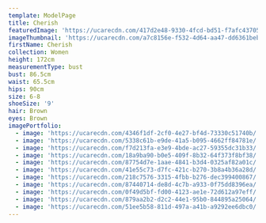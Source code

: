 ```yaml
---
template: ModelPage
title: Cherish
featuredImage: 'https://ucarecdn.com/417d2e48-9330-4fcd-bd51-f7afc4370567/'
imageThumbnail: 'https://ucarecdn.com/a7c8156e-f532-4d64-aa47-dd6361bebbc7/'
firstName: Cherish
collection: Women
height: 172cm
measurementType: bust
bust: 86.5cm
waist: 65.5cm
hips: 90cm
size: 6-8
shoeSize: '9'
hair: Brown
eyes: Brown
imagePortfolio:
  - image: 'https://ucarecdn.com/4346f1df-2cf0-4e27-bf4d-73330c51740b/'
  - image: 'https://ucarecdn.com/5338c61b-e9de-41a5-b095-4662ff84781e/'
  - image: 'https://ucarecdn.com/f7d213fa-e3e9-4bde-ac27-59355dc31b33/'
  - image: 'https://ucarecdn.com/18a9ba90-b0e5-409f-8b32-64f373f8bf38/'
  - image: 'https://ucarecdn.com/87754d7e-1aae-4841-b3d4-0325af82a01c/'
  - image: 'https://ucarecdn.com/41e55c73-d7fc-421c-b270-3b8a4b36a28d/'
  - image: 'https://ucarecdn.com/218c7576-3315-4fbb-b276-dec399400867/'
  - image: 'https://ucarecdn.com/87440714-de8d-4c7b-a933-0f75dd8396ea/'
  - image: 'https://ucarecdn.com/0f49d5bf-fd00-4123-ae1e-72d612a97eff/'
  - image: 'https://ucarecdn.com/879aa2b2-d2c2-44e1-95b0-844895a25064/'
  - image: 'https://ucarecdn.com/51ee5b58-811d-497a-a41b-a9292ee6dbc0/'
---
```


